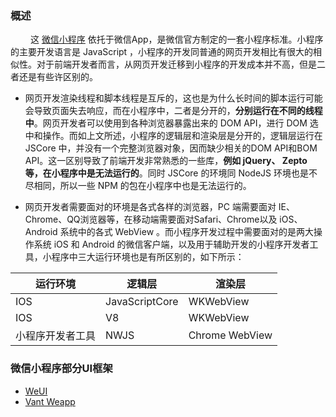 ### 概述
&emsp;&emsp; 这 [微信小程序](https://developers.weixin.qq.com/miniprogram/dev/framework/quickstart/) 依托于微信App，是微信官方制定的一套小程序标准。​小程序的主要开发语言是 JavaScript ，小程序的开发同普通的网页开发相比有很大的相似性。对于前端开发者而言，从网页开发迁移到小程序的开发成本并不高，但是二者还是有些许区别的。
+ ​网页开发渲染线程和脚本线程是互斥的，这也是为什么长时间的脚本运行可能会导致页面失去响应，而在小程序中，二者是分开的，**分别运行在不同的线程中**。网页开发者可以使用到各种浏览器暴露出来的 DOM API，进行 DOM 选中和操作。而如上文所述，小程序的逻辑层和渲染层是分开的，逻辑层运行在 JSCore 中，并没有一个完整浏览器对象，因而缺少相关的DOM API和BOM API。这一区别导致了前端开发非常熟悉的一些库，**例如 jQuery、 Zepto 等，在小程序中是无法运行的**。同时 JSCore 的环境同 NodeJS 环境也是不尽相同，所以一些 NPM 的包在小程序中也是无法运行的。

+ ​网页开发者需要面对的环境是各式各样的浏览器，PC 端需要面对 IE、Chrome、QQ浏览器等，在移动端需要面对Safari、Chrome以及 iOS、Android 系统中的各式 WebView 。而小程序开发过程中需要面对的是两大操作系统 iOS 和 Android 的微信客户端，以及用于辅助开发的小程序开发者工具，小程序中三大运行环境也是有所区别的，如下所示：

| 运行环境         | 逻辑层         | 渲染层         |
| ---------------- | -------------- | -------------- |
| IOS              | JavaScriptCore | WKWebView      |
| IOS              | V8             | WKWebView      |
| 小程序开发者工具 | NWJS           | Chrome WebView |

### 微信小程序部分UI框架
+ [WeUI](https://wechat-miniprogram.github.io/weui/docs/)
+ [Vant Weapp](https://vant-contrib.gitee.io/vant-weapp/#/home)

